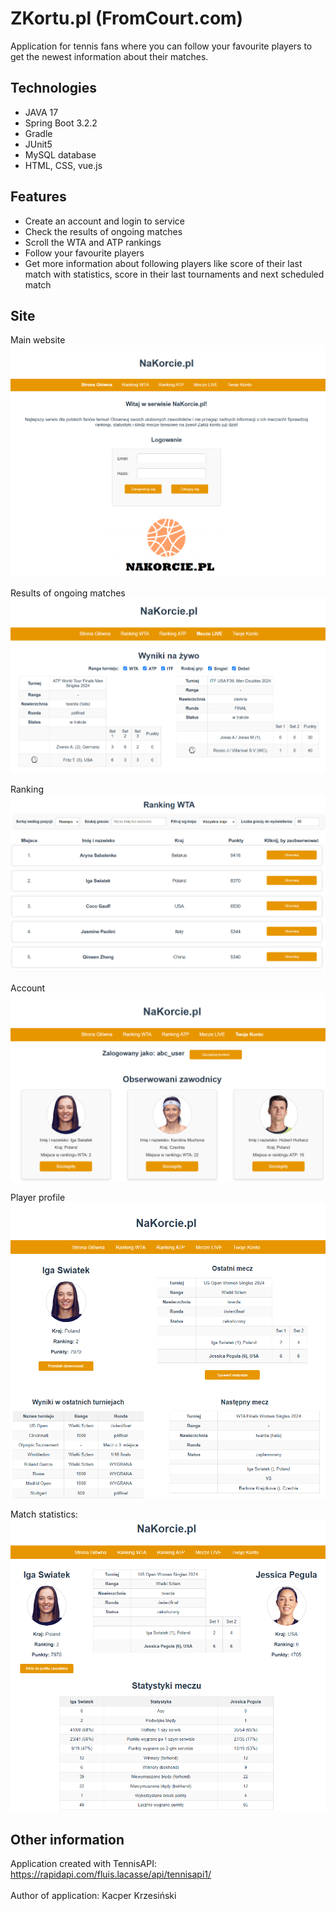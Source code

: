 # ZKortu.pl (FromCourt.com)
Application for tennis fans where you can follow your favourite players to get the newest information about their matches.

## Technologies
* JAVA 17
* Spring Boot 3.2.2
* Gradle
* JUnit5
* MySQL database
* HTML, CSS, vue.js

## Features
* Create an account and login to service
* Check the results of ongoing matches
* Scroll the WTA and ATP rankings
* Follow your favourite players
* Get more information about following players like score of their last match with statistics, score in their last tournaments and next scheduled match

## Site
Main website
![Main Page](images/main_page.png)

Results of ongoing matches
![Results](images/matches_live.png)

Ranking
![Ranking](images/ranking.png)

Account
![Account](images/account.png)

Player profile
![Player](images/player_profile.png)

Match statistics:
![Stats](images/stats.png)

## Other information
Application created with TennisAPI: https://rapidapi.com/fluis.lacasse/api/tennisapi1/ \
\
Author of application: Kacper Krzesiński
